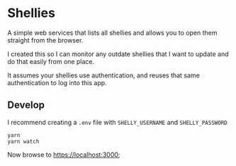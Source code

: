# Shellies

A simple web services that lists all shellies and
allows you to open them straight from the browser.

I created this so I can monitor any outdate shellies
that I want to update and do that easily from one place.

It assumes your shellies use authentication, and reuses
that same authentication to log into this app.

## Develop

I recommend creating a `.env` file with `SHELLY_USERNAME` and `SHELLY_PASSWORD`

```
yarn
yarn watch
```

Now browse to [https://localhost:3000]();
